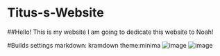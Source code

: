 # Titus-s-Website
##Hello! This is my website 
I am going to dedicate this website to Noah!

#Builds settings
markdown: kramdown
theme:minima
![image](https://user-images.githubusercontent.com/114519033/192608422-a2304ff1-e704-4eaa-93dd-3f7e8a08ea50.png)
![image](https://user-images.githubusercontent.com/114519033/192608508-bb545922-b617-49d4-a313-7e3e0ca4f031.png)
